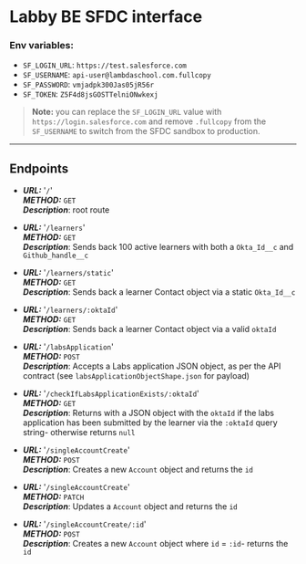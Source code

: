 # Labby BE SFDC interface

### **Env variables:**

- `SF_LOGIN_URL`: `https://test.salesforce.com`
- `SF_USERNAME`: `api-user@lambdaschool.com.fullcopy`
- `SF_PASSWORD`: `vmjadpk300Jas05jR56r`
- `SF_TOKEN`: `Z5F4d8jsGOSTTelniONwkexj`

> **Note:** you can replace the `SF_LOGIN_URL` value with `https://login.salesforce.com` and remove `.fullcopy` from the `SF_USERNAME` to switch from the SFDC sandbox to production.

---

## Endpoints

- **_URL:_** '`/`'
  \
   **_METHOD:_** `GET`
  \
   **_Description_**: root route
- **_URL:_** '`/learners`'
  \
   **_METHOD:_** `GET`
  \
   **_Description_**: Sends back 100 active learners with both a `Okta_Id__c` and `Github_handle__c`
- **_URL:_** '`/learners/static`'
  \
   **_METHOD:_** `GET`
  \
   **_Description_**: Sends back a learner Contact object via a static `Okta_Id__c`
- **_URL:_** '`/learners/:oktaId`'
  \
   **_METHOD:_** `GET`
  \
   **_Description_**: Sends back a learner Contact object via a valid `oktaId`
- **_URL:_** '`/labsApplication`'
  \
  **_METHOD:_** `POST`
  \
  **_Description_**: Accepts a Labs application JSON object, as per the API contract (see `labsApplicationObjectShape.json` for payload)
- **_URL:_** '`/checkIfLabsApplicationExists/:oktaId`'
  \
  **_METHOD:_** `GET`
  \
  **_Description_**: Returns with a JSON object with the `oktaId` if the labs application has been submitted by the learner via the `:oktaId` query string- otherwise returns `null`

- **_URL:_** '`/singleAccountCreate`'
  \
  **_METHOD:_** `POST`
  \
  **_Description_**: Creates a new `Account` object and returns the `id`

- **_URL:_** '`/singleAccountCreate`'
  \
  **_METHOD:_** `PATCH`
  \
  **_Description_**: Updates a `Account` object and returns the `id`

- **_URL:_** '`/singleAccountCreate/:id`'
  \
  **_METHOD:_** `POST`
  \
  **_Description_**: Creates a new `Account` object where `id` = `:id`- returns the `id`
